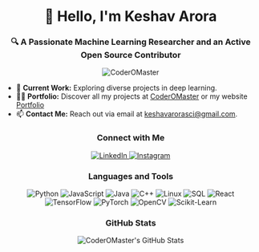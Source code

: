 <h1 align="center">👋 Hello, I'm Keshav Arora</h1>
<h3 align="center">🔍 A Passionate Machine Learning Researcher and an Active Open Source Contributor </h3>

<p align="center">
  <img src="https://komarev.com/ghpvc/?username=CoderOMaster&label=Profile%20views&color=0e75b6&style=flat" alt="CoderOMaster" />
</p>

- 🔭 **Current Work:** Exploring diverse projects in deep learning.
- 👨‍💻 **Portfolio:** Discover all my projects at [CoderOMaster](https://github.com/CoderOMaster) or my website [Portfolio](https://keshavarora.netlify.app/)
- 📫 **Contact Me:** Reach out via email at keshavarorasci@gmail.com.

<h3 align="center">Connect with Me</h3>
<p align="center">
  <a href="https://linkedin.com/in/keshav-arora-a6280b25a" target="_blank">
    <img src="https://img.shields.io/badge/LinkedIn-Keshav%20Arora-%230077B5?style=for-the-badge&logo=linkedin" alt="LinkedIn" />
  </a>
  <a href="https://instagram.com/keshav.bash" target="_blank">
    <img src="https://img.shields.io/badge/Instagram-keshav.bash-%23E4405F?style=for-the-badge&logo=instagram" alt="Instagram" />
  </a>
</p>

<h3 align="center">Languages and Tools</h3>
<p align="center">
  <!-- Add your icons here -->
  <img src="https://img.shields.io/badge/Python-3776AB?style=for-the-badge&logo=python&logoColor=white" alt="Python" />
  <img src="https://img.shields.io/badge/JavaScript-F7DF1E?style=for-the-badge&logo=javascript&logoColor=black" alt="JavaScript" />
  <img src="https://img.shields.io/badge/Java-007396?style=for-the-badge&logo=java&logoColor=white" alt="Java" />
  <img src="https://img.shields.io/badge/C++-00599C?style=for-the-badge&logo=cplusplus&logoColor=white" alt="C++" />
  <img src="https://img.shields.io/badge/Linux-FCC624?style=for-the-badge&logo=linux&logoColor=black" alt="Linux" />
  <img src="https://img.shields.io/badge/SQL-4479A1?style=for-the-badge&logo=postgresql&logoColor=white" alt="SQL" />
  <img src="https://img.shields.io/badge/React-61DAFB?style=for-the-badge&logo=react&logoColor=black" alt="React" />
  <img src="https://img.shields.io/badge/TensorFlow-FF6F00?style=for-the-badge&logo=tensorflow&logoColor=white" alt="TensorFlow" />
  <img src="https://img.shields.io/badge/PyTorch-EE4C2C?style=for-the-badge&logo=pytorch&logoColor=white" alt="PyTorch" />
  <img src="https://img.shields.io/badge/OpenCV-5C3EE8?style=for-the-badge&logo=opencv&logoColor=white" alt="OpenCV" />
  <img src="https://img.shields.io/badge/Scikit--Learn-F7931E?style=for-the-badge&logo=scikit-learn&logoColor=black" alt="Scikit-Learn" />
</p>

<h3 align="center">GitHub Stats</h3>
<p align="center">
  <img src="https://github-readme-stats.vercel.app/api?username=CoderOMaster&show_icons=true&locale=en" alt="CoderOMaster's GitHub Stats" />
</p>
